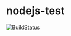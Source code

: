 nodejs-test
===========

[![BuildStatus](https://travis-ci.org/EduardoDiaz/nodejs-test.png?branch=master)](https://travis-ci.org/EduardoDiaz/nodejs-test.js)


